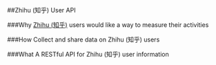 ##Zhihu (知乎) User API


###Why
[Zhihu (知乎)](http://www.zhihu.com/explore) users would like a way to measure their activities

###How
Collect and share data on Zhihu (知乎) users

###What
A RESTful API for Zhihu (知乎) user information

